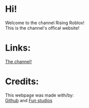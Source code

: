 # Hi!
Welcome to the channel Rising Roblox!
<br>
This is the channel's offical website!
# Links:
 <a href="https://www.youtube.com/@Rising-Roblox">The channel!</a> 
 <br>
 # Credits:
 This webpage was made with/by:
 <br>
  <a href="github.com">Github</a> and <a href="funstudios.github.io/Index">Fun studios</a> 
  
